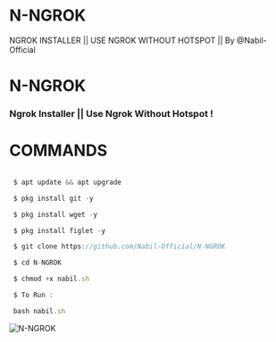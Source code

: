 # N-NGROK
NGROK INSTALLER || USE NGROK WITHOUT HOTSPOT || By @Nabil-Official

# N-NGROK

### Ngrok Installer || Use Ngrok Without Hotspot !



# COMMANDS



```javascript

 $ apt update && apt upgrade

 $ pkg install git -y

 $ pkg install wget -y

 $ pkg install figlet -y

 $ git clone https://github.com/Nabil-Official/N-NGROK

 $ cd N-NGROK

 $ chmod +x nabil.sh

 $ To Run :

 bash nabil.sh 

```

![N-NGROK](https://k.top4top.io/p_18437297l0.png)

